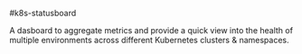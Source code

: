#k8s-statusboard

A dasboard to aggregate metrics and provide a quick view into the health of
multiple environments across different Kubernetes clusters & namespaces.


